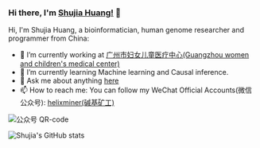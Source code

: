 ### Hi there, I'm [Shujia Huang!](https://www.zhihu.com/people/yellowtree) 👋

<!--
**ShujiaHuang/ShujiaHuang** is a ✨ _special_ ✨ repository because its `README.md` (this file) appears on your GitHub profile.

- 🔭 I’m currently working on ...
- 🌱 I’m currently learning ...
- 👯 I’m looking to collaborate on ...
- 🤔 I’m looking for help with ...
- 💬 Ask me about ...
- 📫 How to reach me: ...
- 😄 Pronouns: ...
- ⚡ Fun fact: ...
-->

Hi, I'm Shujia Huang, a bioinformatician, human genome researcher and programmer from China:

- 🔭 I’m currently working at [广州市妇女儿童医疗中心(Guangzhou women and children's medical center)](http://www.gzfezx.com/)
- 🌱 I’m currently learning Machine learning and Causal inference.
- 💬 Ask me about anything [here](https://github.com/ShujiaHuang/ShujiaHuang/issues)
- 📫 How to reach me: You can follow my WeChat Official Accounts(微信公众号): [helixminer(碱基矿工)](https://mp.weixin.qq.com/mp/profile_ext?action=home&__biz=MzAxOTUxOTM0Nw==&scene=123#wechat_redirect)

![公众号 QR-code](https://static.fungenomics.com/images/2021/10/image-20211028115036846.png)

![Shujia's GitHub stats](https://github-readme-stats.vercel.app/api?username=ShujiaHuang&show_icons=true&theme=onedark)
